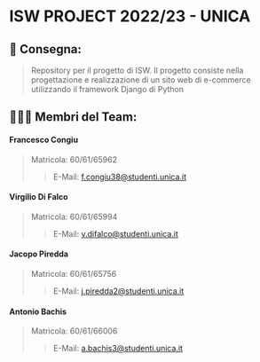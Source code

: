 # ISW PROJECT 2022/23 - UNICA

## 📝 Consegna:
> Repository per il progetto di ISW. Il progetto consiste nella progettazione e realizzazione di un sito web di e-commerce utilizzando il framework Django di Python

## 🧑🏻‍💻 Membri del Team:

#### Francesco Congiu
> Matricola: 60/61/65962
>
>> E-Mail: f.congiu38@studenti.unica.it

#### Virgilio Di Falco
> Matricola: 60/61/65994
>
>> E-Mail: v.difalco@studenti.unica.it

#### Jacopo Piredda
> Matricola: 60/61/65756
>
>> E-Mail: j.piredda2@studenti.unica.it


#### Antonio Bachis
> Matricola: 60/61/66006
>
>> E-Mail: a.bachis3@studenti.unica.it
